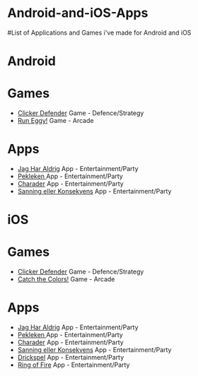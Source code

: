 # Android-and-iOS-Apps
#List of Applications and Games i've made for Android and iOS

# Android

# Games
* [Clicker Defender](https://play.google.com/store/apps/details?id=com.stoffealex.clickerdefender) Game - Defence/Strategy
* [Run Eggy!](https://play.google.com/store/apps/details?id=com.wahleman.bunnyjump) Game - Arcade

# Apps
* [Jag Har Aldrig](https://play.google.com/store/apps/details?id=com.jagharaldrig.stoffe.neverhaveiever) App - Entertainment/Party
* [Pekleken ](https://play.google.com/store/apps/details?id=com.jagharaldrig.stoffe.pekleken) App - Entertainment/Party
* [Charader](https://play.google.com/store/apps/details?id=com.jagharaldrig.stoffe.charader) App - Entertainment/Party
* [Sanning eller Konsekvens](https://play.google.com/store/apps/details?id=com.jagharaldrig.stoffe.sanningellerkonka) App - Entertainment/Party


# iOS

# Games
* [Clicker Defender](https://itunes.apple.com/se/app/clicker-defender/id1379789336) Game - Defence/Strategy
* [Catch the Colors!](https://itunes.apple.com/se/app/catch-the-colors/id1369256599) Game - Arcade

# Apps
* [Jag Har Aldrig](https://itunes.apple.com/se/app/jag-har-aldrig-drickspel/id1238195461) App - Entertainment/Party
* [Pekleken ](https://itunes.apple.com/se/app/pekleken-dra-ig%C3%A5ng-festen/id1263441828) App - Entertainment/Party
* [Charader](https://itunes.apple.com/se/app/charader-festapp-drickspel/id1331605423) App - Entertainment/Party
* [Sanning eller Konsekvens](https://itunes.apple.com/se/developer/christoffer-wahlman/id1238195460#see-all/i-phonei-pad-apps) App - Entertainment/Party
* [Drickspel](https://itunes.apple.com/se/app/drickspel-samling-av-festspel/id1263443695) App - Entertainment/Party
* [Ring of Fire](https://itunes.apple.com/se/app/ring-of-fire-drinking-game/id1372698917) App - Entertainment/Party
